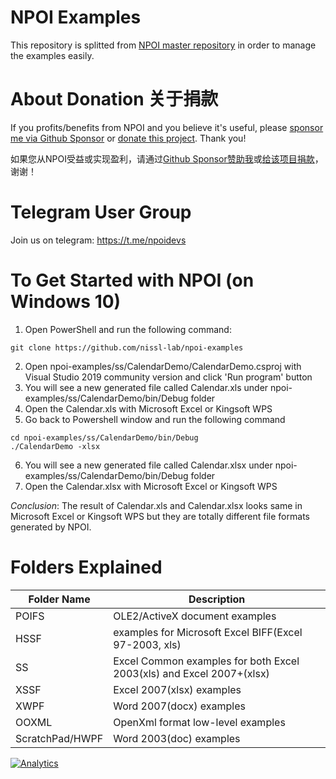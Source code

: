 # NPOI Examples

This repository is splitted from [NPOI master repository](https://github.com/nissl-lab/npoi) in order to manage the examples easily.

# About Donation 关于捐款
If you profits/benefits from NPOI and you believe it's useful, please [sponsor me via Github Sponsor](https://github.com/sponsors/tonyqus) or [donate this project](https://github.com/nissl-lab/npoi/discussions/923). Thank you!

如果您从NPOI受益或实现盈利，请通过[Github Sponsor赞助我](https://github.com/sponsors/tonyqus)或[给该项目捐款](https://github.com/nissl-lab/npoi/discussions/923)，谢谢！

# Telegram User Group
Join us on telegram: https://t.me/npoidevs

# To Get Started with NPOI (on Windows 10)
1. Open PowerShell and run the following command:
```
git clone https://github.com/nissl-lab/npoi-examples
```
2. Open npoi-examples/ss/CalendarDemo/CalendarDemo.csproj with Visual Studio 2019 community version and click 'Run program' button
3. You will see a new generated file called Calendar.xls under npoi-examples/ss/CalendarDemo/bin/Debug folder
4. Open the Calendar.xls with Microsoft Excel or Kingsoft WPS 
5. Go back to Powershell window and run the following command
```
cd npoi-examples/ss/CalendarDemo/bin/Debug
./CalendarDemo -xlsx 
```
6. You will see a new generated file called Calendar.xlsx under npoi-examples/ss/CalendarDemo/bin/Debug folder
7. Open the Calendar.xlsx with Microsoft Excel or Kingsoft WPS

_Conclusion_: The result of Calendar.xls and Calendar.xlsx looks same in Microsoft Excel or Kingsoft WPS but they are totally different file formats generated by NPOI.

# Folders Explained
|Folder Name| Description|
|---|---|
|POIFS|OLE2/ActiveX document examples|
|HSSF |examples for Microsoft Excel BIFF(Excel 97-2003, xls) |
|SS | Excel Common examples for both Excel 2003(xls) and Excel 2007+(xlsx)|
|XSSF |Excel 2007(xlsx) examples|
|XWPF |Word 2007(docx) examples|
|OOXML|OpenXml format low-level examples|
|ScratchPad/HWPF|Word 2003(doc) examples|

[![Analytics](https://ga-beacon.appspot.com/UA-39118634-1/npoi-examples)](https://github.com/nissl-lab/npoi-examples)

